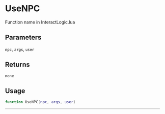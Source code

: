 # UseNPC
Function name in InteractLogic.lua
## Parameters
`npc`, `args`, `user`
## Returns
`none`
## Usage
```lua
function UseNPC(npc, args, user)
```
---
